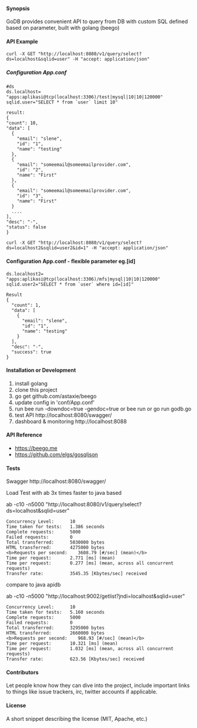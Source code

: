 #### Synopsis

GoDB provides convenient API to query from DB with custom SQL defined based on parameter, built with golang (beego)

#### API Example
  ```
  curl -X GET "http://localhost:8080/v1/query/select?ds=localhost&sqlid=user" -H "accept: application/json"
  ```
  ##### Configuration App.conf
  ```
  #ds
  ds.localhost= "apps:aplikasi@tcp(localhost:3306)/test|mysql|10|10|120000"
  sqlid.user="SELECT * from `user` limit 10"
  ```
  
  ```
  result:
 {
  "count": 10,
  "data": [
    {
      "email": "slene",
      "id": "1",
      "name": "testing"
    },
    {
      "email": "someemail@someemailprovider.com",
      "id": "2",
      "name": "First"
    },
    {
      "email": "someemail@someemailprovider.com",
      "id": "3",
      "name": "First"
    }
    ....
  ],
  "desc": "-",
  "status": false
}
```
```
curl -X GET "http://localhost:8080/v1/query/select?ds=localhost2&sqlid=user2&id=1" -H "accept: application/json"
```
#### Configuration App.conf - flexible parameter eg.[id]
```
ds.localhost2= "apps:aplikasi@tcp(localhost:3306)/mfs|mysql|10|10|120000"
sqlid.user2="SELECT * from `user` where id=[id]"
```
```
Result
{
  "count": 1,
  "data": [
    {
      "email": "slene",
      "id": "1",
      "name": "testing"
    }
  ],
  "desc": "-",
  "success": true
}
```

#### Installation or Development

1. install golang
2. clone this project
3. go get github.com/astaxie/beego 
4. update config in 'conf/App.conf'
5. run bee run -downdoc=true -gendoc=true 
    or bee run
    or go run godb.go
6. test API http://localhost:8080/swagger/
7. dashboard & monitoring http://localhost:8088

#### API Reference
- https://beego.me
- https://github.com/elgs/gosqljson


#### Tests

Swagger
http://localhost:8080/swagger/

Load Test with ab 3x times faster to java based

ab -c10 -n5000 "http://localhost:8080/v1/query/select?ds=localhost&sqlid=user"
```
Concurrency Level:      10
Time taken for tests:   1.386 seconds
Complete requests:      5000
Failed requests:        0
Total transferred:      5030000 bytes
HTML transferred:       4275000 bytes
<b>Requests per second:    3608.79 [#/sec] (mean)</b>
Time per request:       2.771 [ms] (mean)
Time per request:       0.277 [ms] (mean, across all concurrent requests)
Transfer rate:          3545.35 [Kbytes/sec] received
```

compare to java apidb 

ab -c10 -n5000 "http://localhost:9002/getlist?jndi=localhost&sqlid=user"
```
Concurrency Level:      10
Time taken for tests:   5.160 seconds
Complete requests:      5000
Failed requests:        0
Total transferred:      3295000 bytes
HTML transferred:       2660000 bytes
<b>Requests per second:    968.93 [#/sec] (mean)</b>
Time per request:       10.321 [ms] (mean)
Time per request:       1.032 [ms] (mean, across all concurrent requests)
Transfer rate:          623.56 [Kbytes/sec] received
```


#### Contributors

Let people know how they can dive into the project, include important links to things like issue trackers, irc, twitter accounts if applicable.

#### License

A short snippet describing the license (MIT, Apache, etc.)
